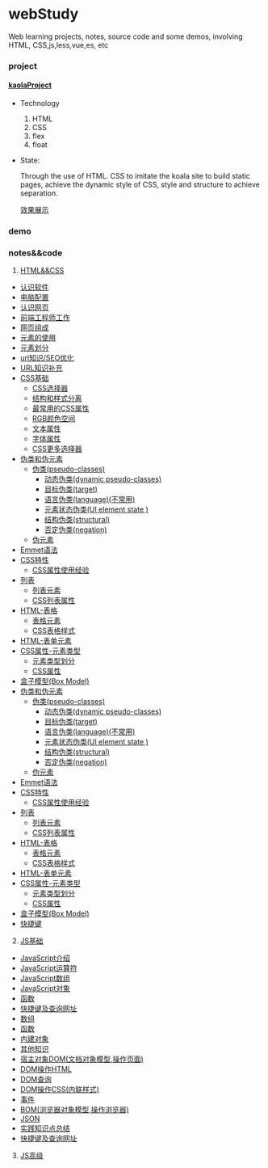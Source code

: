# webStudy
Web learning projects, notes, source code and some demos, involving HTML, CSS,js,less,vue,es, etc 

### project

#### [kaolaProject](https://sparkparis.github.io/webStudy/kaolaProject/index.html)

- Technology

  1. HTML
  2. CSS
  3. flex
  4. float

- State:

  Through the use of HTML. CSS to imitate the koala site to build static pages, achieve the dynamic style of CSS, style and structure to achieve separation.

   [效果展示](https://sparkparis.github.io/webStudy/kaolaProject/index.html)

### demo

### notes&&code

1. [HTML&&CSS]()
- [认识软件](#认识软件)
- [电脑配置](#电脑配置)
- [认识网页](#认识网页)
- [前端工程师工作](#前端工程师工作)
- [网页组成](#网页组成)
- [元素的使用](#元素的使用)
- [元素划分](#元素划分)
- [url知识/SEO优化](#url知识seo优化)
- [URL知识补充](#url知识补充)
- [CSS基础](#css基础)
    - [CSS选择器](#css选择器)
    - [结构和样式分离](#结构和样式分离)
    - [最常用的CSS属性](#最常用的css属性)
    - [RGB颜色空间](#rgb颜色空间)
    - [文本属性](#文本属性)
    - [字体属性](#字体属性)
    - [CSS更多选择器](#css更多选择器)
- [伪类和伪元素](#伪类和伪元素)
    - [伪类(pseudo-classes)](#伪类pseudo-classes)
        - [动态伪类(dynamic pseudo-classes)](#动态伪类dynamic-pseudo-classes)
        - [目标伪类(target)](#目标伪类target)
        - [语言伪类(language)(不常用)](#语言伪类language不常用)
        - [元素状态伪类(UI element state )](#元素状态伪类ui-element-state-)
        - [结构伪类(structural)](#结构伪类structural)
        - [否定伪类(negation)](#否定伪类negation)
    - [伪元素](#伪元素)
- [Emmet语法](#emmet语法)
- [CSS特性](#css特性)
    - [CSS属性使用经验](#css属性使用经验)
- [列表](#列表)
    - [列表元素](#列表元素)
    - [CSS列表属性](#css列表属性)
- [HTML-表格](#html-表格)
    - [表格元素](#表格元素)
    - [CSS表格样式](#css表格样式)
- [HTML-表单元素](#html-表单元素)
- [CSS属性-元素类型](#css属性-元素类型)
    - [元素类型划分](#元素类型划分)
    - [CSS属性](#css属性)
- [盒子模型(Box Model)](#盒子模型box-model)
- [伪类和伪元素](#伪类和伪元素-1)
    - [伪类(pseudo-classes)](#伪类pseudo-classes-1)
        - [动态伪类(dynamic pseudo-classes)](#动态伪类dynamic-pseudo-classes-1)
        - [目标伪类(target)](#目标伪类target-1)
        - [语言伪类(language)(不常用)](#语言伪类language不常用-1)
        - [元素状态伪类(UI element state )](#元素状态伪类ui-element-state--1)
        - [结构伪类(structural)](#结构伪类structural-1)
        - [否定伪类(negation)](#否定伪类negation-1)
    - [伪元素](#伪元素-1)
- [Emmet语法](#emmet语法-1)
- [CSS特性](#css特性-1)
    - [CSS属性使用经验](#css属性使用经验-1)
- [列表](#列表-1)
    - [列表元素](#列表元素-1)
    - [CSS列表属性](#css列表属性-1)
- [HTML-表格](#html-表格-1)
    - [表格元素](#表格元素-1)
    - [CSS表格样式](#css表格样式-1)
- [HTML-表单元素](#html-表单元素-1)
- [CSS属性-元素类型](#css属性-元素类型-1)
    - [元素类型划分](#元素类型划分-1)
    - [CSS属性](#css属性-1)
- [盒子模型(Box Model)](#盒子模型box-model-1)
- [快捷键](#快捷键)

2. [JS基础]()
- [JavaScript介绍](#javascript介绍)
- [JavaScript运算符](#javascript运算符)
- [JavaScript数组](#javascript数组)
- [JavaScript对象](#javascript对象)
- [函数](#函数)
- [快捷键及查询网址](#快捷键及查询网址) 
- [数组](#数组)  
- [函数](#函数-1)  
- [内建对象](#内建对象) 
- [其他知识](#其他知识)
- [宿主对象DOM(文档对象模型,操作页面)](#宿主对象dom文档对象模型操作页面)  
- [DOM操作HTML](#dom操作html)    
- [DOM查询](#dom查询)
- [DOM操作CSS(内联样式)](#dom操作css内联样式)
- [事件](#事件)
- [BOM(浏览器对象模型,操作浏览器)](#bom浏览器对象模型操作浏览器)
- [JSON](#json)
- [实践知识点总结](#实践知识点总结)
- [快捷键及查询网址](#快捷键及查询网址-1)


3. [JS高级]()



